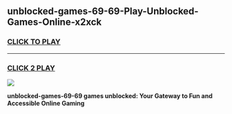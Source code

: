 
## unblocked-games-69-69-Play-Unblocked-Games-Online-x2xck
<h3>
<a href="https://premium76.site?title=unblocked-games-69-69&ref=25A">CLICK TO PLAY</a></h3>
<hr>

<h3>
<a href="https://premium76.site?title=unblocked-games-69-69&ref=25A">CLICK 2 PLAY</a>
  
</h3>

<a href="https://premium76.site?title=unblocked-games-69-69&ref=25A"><img src="https://clearcache.store/games.png"></a>


**unblocked-games-69-69 games unblocked: Your Gateway to Fun and Accessible Online Gaming**

